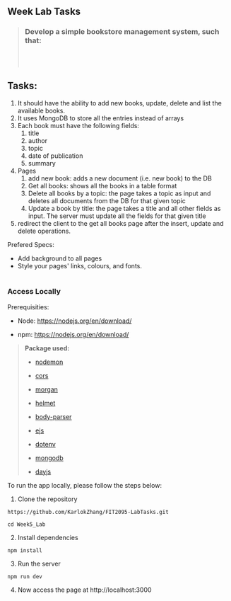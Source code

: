 ## Week Lab Tasks

> ### Develop a simple bookstore management system, such that:
>
> <br></br>

## Tasks:

1.  It should have the ability to add new books, update, delete and list the available books.
2.  It uses MongoDB to store all the entries instead of arrays
3.  Each book must have the following fields:
    1.  title
    2.  author
    3.  topic
    4.  date of publication
    5.  summary
4.  Pages
    1.  add new book: adds a new document (i.e. new book) to the DB
    2.  Get all books: shows all the books in a table format
    3.  Delete all books by a topic: the page takes a topic as input and deletes all documents from the DB for that given topic
    4.  Update a book by title: the page takes a title and all other fields as input. The server must update all the fields for that given title
5.  redirect the client to the get all books page after the insert, update and delete operations.

Prefered Specs:

- Add background to all pages
- Style your pages' links, colours, and fonts.
  <br></br>

### Access Locally

Prerequisities:

- Node: https://nodejs.org/en/download/

- npm: https://nodejs.org/en/download/

> **Package used:**
>
> - [nodemon](https://www.npmjs.com/package/nodemon)
>
> - [cors](https://www.npmjs.com/package/cors)
>
> - [morgan](https://www.npmjs.com/package/morgan)
>
> - [helmet](https://www.npmjs.com/package/helmet)
>
> - [body-parser](https://www.npmjs.com/package/body-parser)
>
> - [ejs](https://www.npmjs.com/package/ejs)
>
> - [dotenv](https://www.npmjs.com/package/dotenv)
>
> - [mongodb](https://www.npmjs.com/package/mongodb)
>
> - [dayjs](https://www.npmjs.com/package/dayjs)
>

To run the app locally, please follow the steps below:

1. Clone the repository

```
https://github.com/KarlokZhang/FIT2095-LabTasks.git

cd Week5_Lab
```

2. Install dependencies

```
npm install
```

3. Run the server

```
npm run dev
```

4. Now access the page at http://localhost:3000
